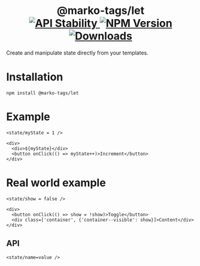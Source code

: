 <h1 align="center">
  <!-- Logo -->
  <br/>
  @marko-tags/let
	<br/>

  <!-- Stability -->
  <a href="https://nodejs.org/api/documentation.html#documentation_stability_index">
    <img src="https://img.shields.io/badge/stability-unstable-red.svg" alt="API Stability"/>
  </a>
  <!-- NPM Version -->
  <a href="https://npmjs.org/package/@marko-tags/let">
    <img src="https://img.shields.io/npm/v/@marko-tags/let.svg" alt="NPM Version"/>
  </a>
  <!-- Downloads -->
  <a href="https://npmjs.org/package/@marko-tags/let">
    <img src="https://img.shields.io/npm/dm/@marko-tags/let.svg" alt="Downloads"/>
  </a>
</h1>

Create and manipulate state directly from your templates.

# Installation

```console
npm install @marko-tags/let
```

# Example

```marko
<state/myState = 1 />

<div>
  <div>${myState}</div>
  <button onClick(() => myState++)>Increment</button>
</div>
```

# Real world example

```marko
<state/show = false />

<div>
  <button onClick(() => show = !show)>Toggle</button>
  <div class=['container', {'container--visible': show}]>Content</div>
</div>
```

## API

```marko
<state/name=value />
```
